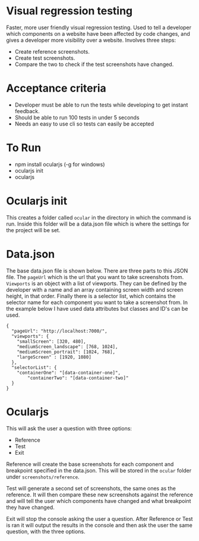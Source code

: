 
# Visual regression testing

Faster, more user friendly visual regression testing. Used to tell a developer which components on a website have been affected by code changes, and gives a developer more visibility over a website. Involves three steps:

* Create reference screenshots.
* Create test screenshots.
* Compare the two to check if the test screenshots have changed.

# Acceptance criteria

* Developer must be able to run the tests while developing to get instant feedback.
* Should be able to run 100 tests in under 5 seconds
* Needs an easy to use cli so tests can easily be accepted

# To Run

* npm install ocularjs (-g for windows)
* ocularjs init
* ocularjs

# Ocularjs init

This creates a folder called `ocular` in the directory in which the command is run. Inside this folder will be a data.json file which is where the settings for the project will be set.

# Data.json

The base data.json file is shown below. There are three parts to this JSON file. The `pageUrl` which is the url that you want to take screenshots from. `Viewports` is an object with a list of viewports. They can be defined by the developer with a name and an array containing screen width and screen height, in that order. Finally there is a selector list, which contains the selector name for each component you want to take a screenshot from. In the example below I have used data attributes but classes and ID's can be used.

```
{
  "pageUrl": "http://localhost:7000/",
  "viewports": {
    "smallScreen": [320, 480],
    "mediumScreen_landscape": [768, 1024],
    "mediumScreen_portrait": [1024, 768],
    "largeScreen" : [1920, 1080]
  },
  "selectorList": {
    "containerOne": "[data-container-one]",
		"containerTwo": "[data-container-two]"
  }
}
```

# Ocularjs

This will ask the user a question with three options:

* Reference
* Test
* Exit

Reference will create the base screenshots for each component and breakpoint specified in the data.json. This will be stored in the `ocular` folder under `screenshots/reference`.

Test will generate a second set of screenshots, the same ones as the reference. It will then compare these new screenshots against the reference and will tell the user which components have changed and what breakpoint they have changed.

Exit will stop the console asking the user a question. After Reference or Test is ran it will output the results in the console and then ask the user the same question, with the three options.

